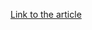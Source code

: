 [Link to the article](https://trendmicro.com/vinfo/us/security/news/cybercrime-and-digital-threats/mispadu-banking-trojan-resurfaces)

